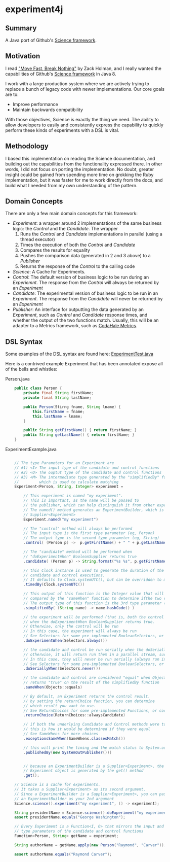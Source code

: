 experiment4j
============

Summary
-------
A Java port of Github's [Science framework](https://github.com/github/dat-science).

Motivation
----------
I read ["Move Fast, Break Nothing"](http://zachholman.com/talk/move-fast-break-nothing/) by Zack Holman, and I 
really wanted the capabilities of Github's [Science framework](https://github.com/github/dat-science) in Java 8.

I work with a large production system where we are actively trying to replace a bunch of legacy code with
newer implementations. Our core goals are to: 
* Improve performance
* Maintain backwards compatibility

With those objectives, Science is exactly the thing we need. The ability to allow developers to easily and consistently express the capability to quickly perform these kinds of experiments with a DSL is vital.

Methodology
-----------
I based this implementation on reading the Science documentation, and building out the capabilities from the
functionality expressed there. In other words, I did not focus on porting the implementation. No doubt, greater insight could be gained from spending more time on grokking the Ruby implementation, but it was faster for me to work directly from the docs, and build what I needed from my own understanding of the pattern.

Domain Concepts
---------------
There are only a few main domain concepts for this framework:

* _Experiment_: a wrapper around 2 implementations of the same business logic: the _Control_ and the _Candidate_. The wrapper   
  1. Runs the _Control_ and _Candidate_ implementations in parallel (using a thread executor)
  2. Times the execution of both the _Control_ and _Candidate_
  3. Compares the results for equality
  3. Pushes the comparison data (generated in 2 and 3 above) to a _Publisher_
  4. Returns the response of the _Control_ to the calling code
* _Science_: A Cache for Experiments.
* _Control_: The default version of business logic to be run during an _Experiemnt_. The response from the _Control_ will always be returned by an _Experiment_
* _Candidate_: The experimental version of business logic to be run in an _Experiment_. The response from the _Candidate_ will never be returned by an _Experiment_
* _Publisher_: An interface for outputting the data generated by an _Experiment_, such as _Control_ and _Candidate_ response times, and whether the output of the two functions match. Usually, this will be an adapter to a Metrics framework, such as [CodaHale Metrics](http://mvnrepository.com/artifact/com.codahale.metrics).

DSL Syntax
----------
Some examples of the DSL syntax are found here: [ExperimentTest.java](https://github.com/dannwebster/experiment4j/blob/master/src/test/java/com/ticketmaster/exp/ExperimentTest.java)

Here is a contrived example Experiment that has been annotated expose all of the bells and whistles:

Person.java

```java
    public class Person {
        private final String firstName;
        private final String lastName;

        public Person(Stirng fname, String lname) {
            this.firstName = fname;
            this.lastName = lname;
        }

        public String getFirstName() { return firstName; }
        public String getLastName() { return firstName; }
    }
```

ExperimentExample.java

```java

    // The type Parameters for an Experiment are
    // #1) <I> The input type of the candidate and control functions
    // #2) <O> The ouptut type of the candidate and control functions
    // #3) <M> The intermediate type generated by the "simplifiedBy" function, 
    //         which is used to calculate matching
    Experiment<Person, String, Integer> experiment = 

        // This experiment is named "my experiment".
        // This is important, as the name will be passed to 
        // the publisher, which can help distinguish it from other experiments.
        // The named() method generates an ExperimentBuilder, which is of type 
        // Supplier<Experiment>
        Experiment.named("my experiment")

        // The "control" method will always be performed 
        // The input type is the first type parameter (eg, Person)
        // The output type is the second type parameter (eg, String)
        .control( (Person p) ->  p.getFirstName() + " " + p.getLastName() ) 

        // The "candidate" method will be performed when 
        // "doExperimentWhen" BooleanSupplier returns true
        .candidate( (Person p) -> String.format("%s %s", p.getFirstName(), p,getLastName()) 

        // this Clock instance is used to generate the duration of the 
        // candidate and control executions.
        // It defaults to Clock.systemUTC(), but can be overridden to make testing easier
        .timedBy(Clock.systemUTC())

        // This output of this function is the Integer value that will be 
        // compared by the "sameWhen" function to determine ifthe two responses are equal. 
        // The output type of this function is the 3rd type parameter (eg, Integer)
        .simplifiedBy( (String name) -> name.hashCode() ) 

        // the experiment will be performed (that is, both the control and the candidate will be run)
        // when the doExperimentWhen BooleanSupplier returns true.
        // Otherwise, only the control will be run
        // In this case, the experiment will always be run 
        // See Selectors for some pre-implemented BooleanSelectors, or code your own 
        .doExperimentWhen(Selectors.always()) 

        // the candidate and control be run serially when the doSeriallyWhen BooleanSupplier returns true;
        // otherwise, it will return run them in a parallel stream, such that they run simultaneously
        // In this case, they will never be run serially (always run in parallel)
        // See Selectors for some pre-implemented BooleanSelectors, or code your own 
        .doSeriallyWhen(Selectors.never()) 

        // the candidate and control are considered "equal" when Object.equals() 
        // returns "true" on the result of the simplifiedBy function
        .sameWhen(Objects::equals) 

        // By default, an Experiment returns the control result.
        // by setting the returnChoice function, you can determine
        // which result you want to use. 
        // See ReturnChoices for some pre-implemented Functions, or code your own 
        .returnChoice(ReturnChoices::alwaysCandidate)

        // if both the underlying Candidate and Control methods were to throw exceptions, 
        // this is how it would be determined if they were equal
        // See SameWhens for more choices
        .exceptionsSameWhen(SameWhens.classesMatch()) 

        // this will print the timing and the match status to System.out,
        .publishedBy(new SystemOutPublisher())) 


        // because an ExperimentBuilder is a Supplier<Experiment>, the 
        // Experiment object is generated by the get() method
        .get();

    // Science is a cache for experiments.
    // It takes a Supplier<Experiment> as its second argument.
    // Since a ExperimentBuilder is a Supplier<Experiment>, you can pass
    // an ExperimentBuilder as your 2nd argument
    Science.science().experiment("my experiment", () -> experiment);

    String presidentName = Science.science().doExperiment("my experiment", new Person("George", "Washington");
    assert presidentName.equals("George Washington");

    // Every Experiment is a Function<I, O> that mirrors the input and output 
    // type parameters of the candidate and control functions
    Function<Person, String> getName = experiment;

    String authorName = getName.apply(new Person("Raymond", "Carver"));

    assert authorName.equals("Raymond Carver");
```
